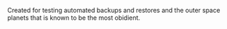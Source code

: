 Created for testing automated backups and restores and the outer space planets that is known to be the most obidient. 